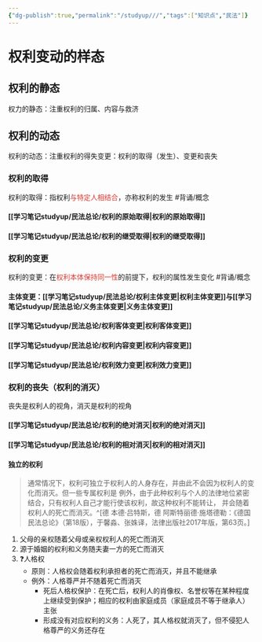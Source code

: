 ```yaml
---
{"dg-publish":true,"permalink":"/studyup///","tags":["知识点","民法"]}
---
```


# 权利变动的样态
## 权利的静态
权力的静态：注重权利的归属、内容与救济
## 权利的动态
权利的动态：注重权利的得失变更：权利的取得（发生）、变更和丧失
### 权利的取得
权利的取得：指权利<font color="#d83931">与特定人相结合</font>，亦称权利的发生 #背诵/概念 
#### [[学习笔记studyup/民法总论/权利的原始取得\|权利的原始取得]]
#### [[学习笔记studyup/民法总论/权利的继受取得\|权利的继受取得]]
### 权利的变更
权利的变更：在<font color="#d83931">权利本体保持同一性</font>的前提下，权利的属性发生变化 #背诵/概念 
#### 主体变更：[[学习笔记studyup/民法总论/权利主体变更\|权利主体变更]]与[[学习笔记studyup/民法总论/义务主体变更\|义务主体变更]]
#### [[学习笔记studyup/民法总论/权利客体变更\|权利客体变更]]
#### [[学习笔记studyup/民法总论/权利内容变更\|权利内容变更]]
#### [[学习笔记studyup/民法总论/权利效力变更\|权利效力变更]]
### 权利的丧失（权利的消灭）
丧失是权利人的视角，消灭是权利的视角
#### [[学习笔记studyup/民法总论/权利的绝对消灭\|权利的绝对消灭]]
#### [[学习笔记studyup/民法总论/权利的相对消灭\|权利的相对消灭]] 
#### 独立的权利
>通常情况下，权利可独立于权利人的人身存在，并由此不会因为权利人的变化而消灭。但一些专属权利是 例外，由于此种权利与个人的法律地位紧密结合，只有权利人自己才能行使该权利，故这种权利不能转让， 并会随着权利人的死亡而消灭。^[德 本德·吕特斯，德 阿斯特丽德·施塔德勒：《德国民法总论》（第18版），于馨淼、张姝译，法律出版社2017年版，第63页。]
1. 父母的亲权随着父母或亲权权利人的死亡而消灭
2. 源于婚姻的权利和义务随夫妻一方的死亡而消灭
3. ❓人格权
	- 原则：人格权会随着权利承担者的死亡而消灭，并且不能继承
	- 例外：人格尊严并不随着死亡而消灭
		- 死后人格权保护：在死亡后，权利人的肖像权、名誉权等在某种程度上继续受到保护；相应的权利由家庭成员（家庭成员不等于继承人）主张
		- 形成没有对应权利的义务：人死了，其人格权就消灭了，但不侵犯人格尊严的义务还存在

